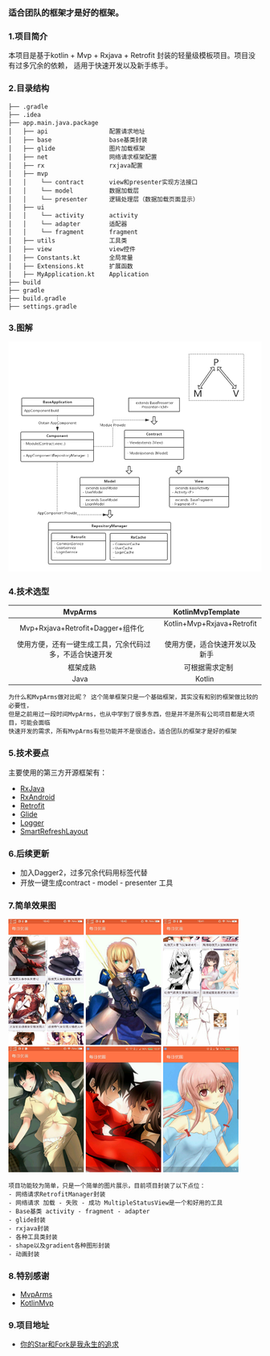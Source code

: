 ### 适合团队的框架才是好的框架。

### 1.项目简介
本项目是基于kotlin + Mvp + Rxjava + Retrofit 封装的轻量级模板项目。项目没有过多冗余的依赖，
适用于快速开发以及新手练手。

### 2.目录结构
```
├── .gradle
├── .idea
├── app.main.java.package
│   ├── api                 配置请求地址
│   ├── base                base基类封装
│   ├── glide               图片加载框架
│   ├── net                 网络请求框架配置
│   ├── rx                  rxjava配置
│   ├── mvp
│   │    └── contract       view和presenter实现方法接口
│   │    └── model          数据加载层
│   │    └── presenter      逻辑处理层（数据加载页面显示）
│   ├── ui
│   │    └── activity       activity
│   │    └── adapter        适配器
│   │    └── fragment       fragment
│   ├── utils               工具类
│   ├── view                view控件
│   ├── Constants.kt        全局常量
│   ├── Extensions.kt       扩展函数
│   ├── MyApplication.kt    Application
├── build
├── gradle
├── build.gradle
├── settings.gradle

```

### 3.图解

<div >
<img src="https://github.com/pengMaster/picApplyGit/blob/master/KotlinMvp/Architecture.png"   alt="引自MvpArms"/>
</div>

### 4.技术选型

| MvpArms   | KotlinMvpTemplate    |
| :----: | :----:   |
|   Mvp+Rxjava+Retrofit+Dagger+组件化    |   Kotlin+Mvp+Rxjava+Retrofit    |
|   使用方便，还有一键生成工具，冗余代码过多，不适合快速开发   |   使用方便，适合快速开发以及新手    |  
|   框架成熟    |   可根据需求定制    |  
|   Java     | Kotlin      |  

```
为什么和MvpArms做对比昵？ 这个简单框架只是一个基础框架，其实没有和别的框架做比较的必要性，
但是之前用过一段时间MvpArms，也从中学到了很多东西，但是并不是所有公司项目都是大项目，可能会面临
快速开发的需求，所有MvpArms有些功能并不是很适合。适合团队的框架才是好的框架
```

### 5.技术要点
主要使用的第三方开源框架有：

 - [RxJava](https://github.com/ReactiveX/RxJava)
 - [RxAndroid](https://github.com/ReactiveX/RxAndroid)
 - [Retrofit](https://github.com/square/retrofit)
 - [Glide](https://github.com/bumptech/glide)
 - [Logger](https://github.com/orhanobut/logger)
 - [SmartRefreshLayout](https://github.com/scwang90/SmartRefreshLayout)


### 6.后续更新

- 加入Dagger2，过多冗余代码用标签代替
- 开放一键生成contract - model - presenter 工具

### 7.简单效果图
<div >
    <img src="https://github.com/pengMaster/picApplyGit/blob/master/KotlinMvp/device-2018-09-28-164014.jpg" width="150" height="250"  alt=""/>
    <img src="https://github.com/pengMaster/picApplyGit/blob/master/KotlinMvp/device-2018-09-28-164030.jpg" width="150" height="250"  alt=""/>
    <img src="https://github.com/pengMaster/picApplyGit/blob/master/KotlinMvp/device-2018-09-28-164110.jpg" width="150" height="250"  alt=""/>
    <img src="https://github.com/pengMaster/picApplyGit/blob/master/KotlinMvp/device-2018-09-28-164920.jpg" width="150" height="250" alt=""/>
    <img src="https://github.com/pengMaster/picApplyGit/blob/master/KotlinMvp/device-2018-09-29-100403.jpg" width="150" height="250"  alt=""/>
   <img src="https://github.com/pengMaster/picApplyGit/blob/master/KotlinMvp/device-2018-09-29-144929.jpg" width="150" height="250"  alt=""/>
</div>

```
项目功能较为简单，只是一个简单的图片展示，目前项目封装了以下点位：
- 网络请求RetrofitManager封装
- 网络请求 加载 - 失败 - 成功 MultipleStatusView是一个和好用的工具
- Base基类 activity - fragment - adapter
- glide封装
- rxjava封装
- 各种工具类封装
- shape以及gradient各种图形封装
- 动画封装

```

### 8.特别感谢

 - [MvpArms](https://github.com/JessYanCoding/MVPArms)
 - [KotlinMvp](https://github.com/git-xuhao/KotlinMvp)

### 9.项目地址

 - [你的Star和Fork是我永生的追求](https://github.com/pengMaster/Kotlin_Mvp_Template)